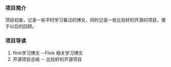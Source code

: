 ### 项目简介
项目初衷，记录一些平时学习看过的博文，同时记录一些比较好的开源的项目，便于以后的回顾。
### 项目导读
1. flink学习博文 --Flink 相关学习博文
2. 开源项目总结 -- 比较好的开源项目
